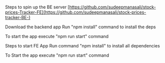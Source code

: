 Steps to spin up the BE server
[https://github.com/sudeepmanasali/stock-prices-Tracker-FE](https://github.com/sudeepmanasali/stock-prices-tracker-BE-)

Download the backend app
Run "npm install" command to install the deps  

To start the app execute "npm run start" command

Steps to start FE App
Run command "npm install" to install all dependencies 

To Start the app execute "npm run start" command

